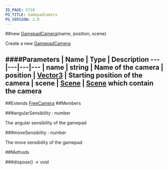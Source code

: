 ```yaml
---
ID_PAGE: 5710
PG_TITLE: GamepadCamera
PG_VERSION: 2.0
---
```

##new [GamepadCamera](page.php?p=5710)(name, position, scene)


Create a new [GamepadCamera](page.php?p=5710)


####Parameters
 | Name | Type | Description
---|---|---|---
 | name | string | Name of the camera
 | position | [Vector3](page.php?p=5808) | Starting position of the camera
 | scene | [Scene](page.php?p=5725) | [Scene](page.php?p=5725) which contain the camera
---

##Extends [FreeCamera](page.php?p=5707)
##Members

###angularSensibility : number



The angular sensibility of the gamepad


###moveSensibility : number



The move sensibility of the gamepad







##Methods

###dispose() &rarr; void


